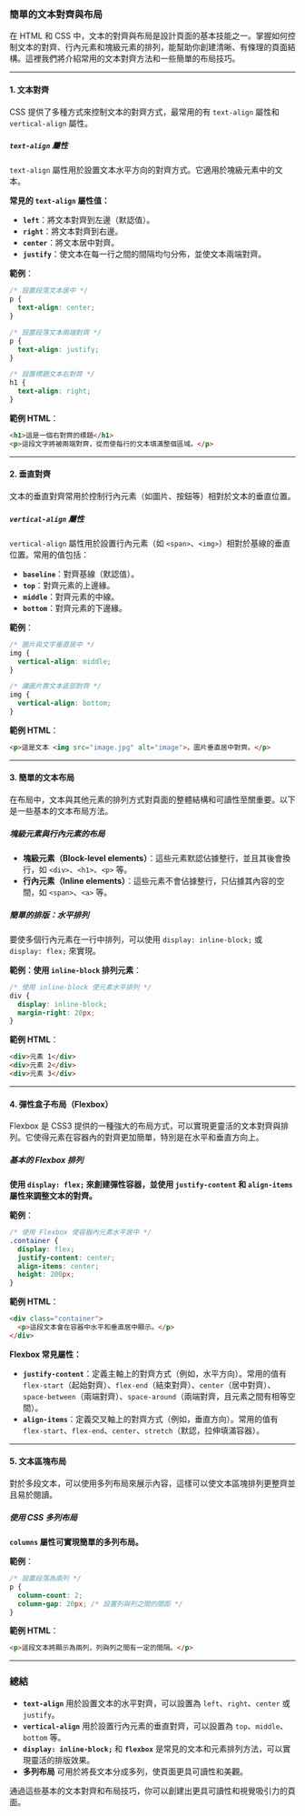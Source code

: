 ### **簡單的文本對齊與布局**

在 HTML 和 CSS 中，文本的對齊與布局是設計頁面的基本技能之一。掌握如何控制文本的對齊、行內元素和塊級元素的排列，能幫助你創建清晰、有條理的頁面結構。這裡我們將介紹常用的文本對齊方法和一些簡單的布局技巧。

---

#### 1. **文本對齊**

CSS 提供了多種方式來控制文本的對齊方式，最常用的有 `text-align` 屬性和 `vertical-align` 屬性。

##### **`text-align` 屬性**

`text-align` 屬性用於設置文本水平方向的對齊方式。它適用於塊級元素中的文本。

**常見的 `text-align` 屬性值：**

- **`left`**：將文本對齊到左邊（默認值）。
- **`right`**：將文本對齊到右邊。
- **`center`**：將文本居中對齊。
- **`justify`**：使文本在每一行之間的間隔均勻分佈，並使文本兩端對齊。

**範例**：
```css
/* 設置段落文本居中 */
p {
  text-align: center;
}

/* 設置段落文本兩端對齊 */
p {
  text-align: justify;
}

/* 設置標題文本右對齊 */
h1 {
  text-align: right;
}
```

**範例 HTML**：
```html
<h1>這是一個右對齊的標題</h1>
<p>這段文字將被兩端對齊，從而使每行的文本填滿整個區域。</p>
```

---

#### 2. **垂直對齊**

文本的垂直對齊常用於控制行內元素（如圖片、按鈕等）相對於文本的垂直位置。

##### **`vertical-align` 屬性**

`vertical-align` 屬性用於設置行內元素（如 `<span>`、`<img>`）相對於基線的垂直位置。常用的值包括：

- **`baseline`**：對齊基線（默認值）。
- **`top`**：對齊元素的上邊緣。
- **`middle`**：對齊元素的中線。
- **`bottom`**：對齊元素的下邊緣。

**範例**：
```css
/* 圖片與文字垂直居中 */
img {
  vertical-align: middle;
}

/* 讓圖片靠文本底部對齊 */
img {
  vertical-align: bottom;
}
```

**範例 HTML**：
```html
<p>這是文本 <img src="image.jpg" alt="image">，圖片垂直居中對齊。</p>
```

---

#### 3. **簡單的文本布局**

在布局中，文本與其他元素的排列方式對頁面的整體結構和可讀性至關重要。以下是一些基本的文本布局方法。

##### **塊級元素與行內元素的布局**

- **塊級元素（Block-level elements）**：這些元素默認佔據整行，並且其後會換行，如 `<div>`、`<h1>`、`<p>` 等。
- **行內元素（Inline elements）**：這些元素不會佔據整行，只佔據其內容的空間，如 `<span>`、`<a>` 等。

##### **簡單的排版：水平排列**

要使多個行內元素在一行中排列，可以使用 `display: inline-block;` 或 `display: flex;` 來實現。

**範例：使用 `inline-block` 排列元素**：
```css
/* 使用 inline-block 使元素水平排列 */
div {
  display: inline-block;
  margin-right: 20px;
}
```

**範例 HTML**：
```html
<div>元素 1</div>
<div>元素 2</div>
<div>元素 3</div>
```

---

#### 4. **彈性盒子布局（Flexbox）**

Flexbox 是 CSS3 提供的一種強大的布局方式，可以實現更靈活的文本對齊與排列。它使得元素在容器內的對齊更加簡單，特別是在水平和垂直方向上。

##### **基本的 Flexbox 排列**

**使用 `display: flex;` 來創建彈性容器，並使用 `justify-content` 和 `align-items` 屬性來調整文本的對齊。**

**範例**：
```css
/* 使用 Flexbox 使容器內元素水平居中 */
.container {
  display: flex;
  justify-content: center;
  align-items: center;
  height: 200px;
}
```

**範例 HTML**：
```html
<div class="container">
  <p>這段文本會在容器中水平和垂直居中顯示。</p>
</div>
```

**Flexbox 常見屬性：**
- **`justify-content`**：定義主軸上的對齊方式（例如，水平方向）。常用的值有 `flex-start`（起始對齊）、`flex-end`（結束對齊）、`center`（居中對齊）、`space-between`（兩端對齊）、`space-around`（兩端對齊，且元素之間有相等空間）。
- **`align-items`**：定義交叉軸上的對齊方式（例如，垂直方向）。常用的值有 `flex-start`、`flex-end`、`center`、`stretch`（默認，拉伸填滿容器）。

---

#### 5. **文本區塊布局**

對於多段文本，可以使用多列布局來展示內容，這樣可以使文本區塊排列更整齊並且易於閱讀。

##### **使用 CSS 多列布局**

**`columns` 屬性可實現簡單的多列布局。**

**範例**：
```css
/* 設置段落為兩列 */
p {
  column-count: 2;
  column-gap: 20px; /* 設置列與列之間的間距 */
}
```

**範例 HTML**：
```html
<p>這段文本將顯示為兩列，列與列之間有一定的間隔。</p>
```

---

### **總結**

- **`text-align`** 用於設置文本的水平對齊，可以設置為 `left`、`right`、`center` 或 `justify`。
- **`vertical-align`** 用於設置行內元素的垂直對齊，可以設置為 `top`、`middle`、`bottom` 等。
- **`display: inline-block;`** 和 **`flexbox`** 是常見的文本和元素排列方法，可以實現靈活的排版效果。
- **多列布局** 可用於將長文本分成多列，使頁面更具可讀性和美觀。

通過這些基本的文本對齊和布局技巧，你可以創建出更具可讀性和視覺吸引力的頁面。
